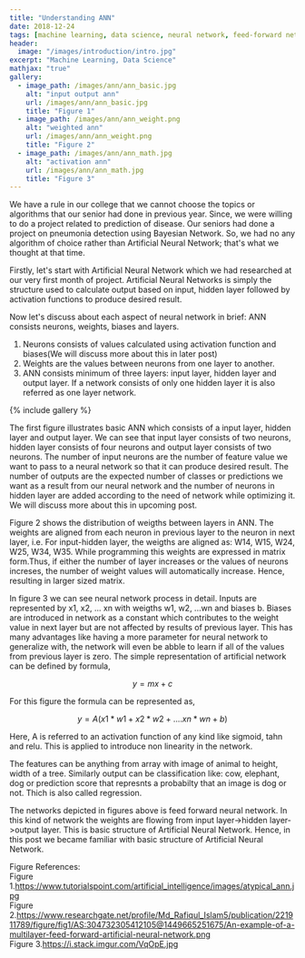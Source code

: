 ```yaml
---
title: "Understanding ANN"
date: 2018-12-24
tags: [machine learning, data science, neural network, feed-forward network]
header:
  image: "/images/introduction/intro.jpg"
excerpt: "Machine Learning, Data Science"
mathjax: "true"
gallery:
  - image_path: /images/ann/ann_basic.jpg
    alt: "input output ann"
    url: /images/ann/ann_basic.jpg
    title: "Figure 1"
  - image_path: /images/ann/ann_weight.png
    alt: "weighted ann"
    url: /images/ann/ann_weight.png
    title: "Figure 2"
  - image_path: /images/ann/ann_math.jpg
    alt: "activation ann"
    url: /images/ann/ann_math.jpg
    title: "Figure 3"
---
```


We have a rule in our college that we cannot choose the topics or algorithms that our senior had done in previous year. Since, we were willing to do a project related to prediction of disease. Our seniors had done a project on pneumonia detection using Bayesian Network. So, we had no any algorithm of choice rather than Artificial Neural Network; that's what we thought at that time.

Firstly, let's start with Artificial Neural Network which we had researched at our very first month of project. Artificial Neural Networks is simply the structure used to calculate output based on input, hidden layer followed by activation functions to produce desired result.

Now let's discuss about each aspect of neural network in brief:
ANN consists neurons, weights, biases and layers.

  1. Neurons consists of values calculated using activation function and biases(We will discuss more about this in later post)
  2. Weights are the values between neurons from one layer to another.
  3. ANN consists minimum of three layers: input layer, hidden layer and output layer. If a network consists of only one                               hidden layer it is also referred as one layer network.

{% include gallery %}

The first figure illustrates basic ANN which consists of a input layer, hidden layer and output layer. We can see that input layer consists of two neurons, hidden layer consists of four neurons and output layer consists of two neurons. The number of input neurons are the number of feature value we want to pass to a neural network so that it can produce desired result. The number of outputs are the expected number of classes or predictions we want as a result from our neural network and the number of neurons in hidden layer are added according to the need of network while optimizing it. We will discuss more about this in upcoming post.

Figure 2 shows the distribution of weigths between layers in ANN. The weights are aligned from each neuron in previous layer to the neuron in next layer, i.e. For input-hidden layer, the weigths are aligned as: W14, W15, W24, W25, W34, W35. While programming this weights are expressed in matrix form.Thus, if either the number of layer increases or the values of neurons increses, the number of weight values will automatically increase. Hence, resulting  in larger sized matrix.

In figure 3 we can see neural network process in detail. Inputs are represented by x1, x2, ... xn with weigths w1, w2, ...wn and biases b. Biases are introduced in network as a constant which contributes to the weight value in next layer but are not affected by results of previous layer. This has many advantages like having a more parameter for neural network to generalize with, the network will even be abble to learn if all of the values from previous layer is zero. The simple representation of artificial network can be defined by formula,

$$y = mx + c$$

For this figure the formula can be represented as,

$$y = A(x1*w1+ x2*w2+ ....xn*wn + b)$$

Here, A is referred to an activation function of any kind like sigmoid, tahn and relu. This is applied to introduce non linearity in the network.

The features can be anything from array with image of animal to height, width of a tree. Similarly output can be classification like: cow, elephant, dog or prediction score that represnts a probabilty that an image is dog or not. Thich is also called regression.

The networks depicted in figures above is feed forward neural network. In this kind of network the weights are flowing from input layer->hidden layer->output layer. This is basic structure of Artificial Neural Network. Hence, in this post we became familiar with basic structure of Artificial Neural Network.

Figure References:
  <br>
  Figure 1.<a href="https://www.tutorialspoint.com/artificial_intelligence/images/atypical_ann.jpg">https://www.tutorialspoint.com/artificial_intelligence/images/atypical_ann.jpg</a><br>
  Figure 2.<a href="https://www.researchgate.net/profile/Md_Rafiqul_Islam5/publication/221911789/figure/fig1/AS:304732305412105@1449665251675/An-example-of-a-multilayer-feed-forward-artificial-neural-network.png">https://www.researchgate.net/profile/Md_Rafiqul_Islam5/publication/221911789/figure/fig1/AS:304732305412105@1449665251675/An-example-of-a-multilayer-feed-forward-artificial-neural-network.png</a><br>
  Figure 3.<a href="https://i.stack.imgur.com/VqOpE.jpg">https://i.stack.imgur.com/VqOpE.jpg</a><br>
